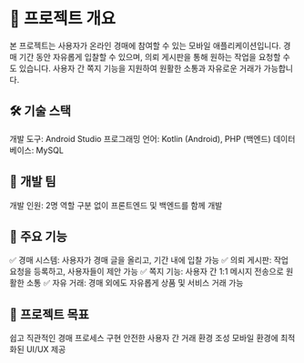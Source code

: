 # 📌 프로젝트 개요 #
본 프로젝트는 사용자가 온라인 경매에 참여할 수 있는 모바일 애플리케이션입니다.
경매 기간 동안 자유롭게 입찰할 수 있으며, 의뢰 게시판을 통해 원하는 작업을 요청할 수도 있습니다.
사용자 간 쪽지 기능을 지원하여 원활한 소통과 자유로운 거래가 가능합니다.

## 🛠 기술 스택 ##
개발 도구: Android Studio
프로그래밍 언어: Kotlin (Android), PHP (백엔드)
데이터베이스: MySQL

## 👥 개발 팀 ##
개발 인원: 2명
역할 구분 없이 프론트엔드 및 백엔드를 함께 개발

## 📱 주요 기능 ##
✅ 경매 시스템: 사용자가 경매 글을 올리고, 기간 내에 입찰 가능
✅ 의뢰 게시판: 작업 요청을 등록하고, 사용자들이 제안 가능
✅ 쪽지 기능: 사용자 간 1:1 메시지 전송으로 원활한 소통
✅ 자유 거래: 경매 외에도 자유롭게 상품 및 서비스 거래 가능

## 📌 프로젝트 목표 ##
쉽고 직관적인 경매 프로세스 구현
안전한 사용자 간 거래 환경 조성
모바일 환경에 최적화된 UI/UX 제공
